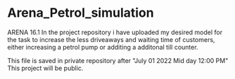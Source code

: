 # Arena_Petrol_simulation
ARENA 16.1
In the project repository i have uploaded my desired model for the task to increase the less driveaways and waiting time of customers, either increasing a petrol pump or additing a additonal till counter.

This file is saved in private repository after "July 01 2022 Mid day 12:00 PM" This project will be public.


